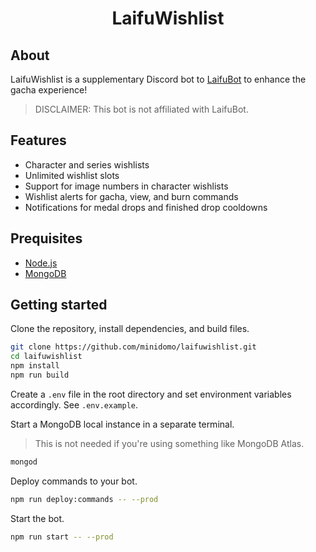 <h1 align="center">LaifuWishlist</h1>

## About

LaifuWishlist is a supplementary Discord bot to [LaifuBot](https://laifubot.fandom.com/wiki/Laifubot_Wiki) to enhance the gacha experience!

> DISCLAIMER: This bot is not affiliated with LaifuBot.

## Features

- Character and series wishlists
- Unlimited wishlist slots
- Support for image numbers in character wishlists
- Wishlist alerts for gacha, view, and burn commands
- Notifications for medal drops and finished drop cooldowns

## Prequisites

- [Node.js](https://nodejs.org/en/)
- [MongoDB](https://www.mongodb.com/)

## Getting started

Clone the repository, install dependencies, and build files.

```sh
git clone https://github.com/minidomo/laifuwishlist.git
cd laifuwishlist
npm install
npm run build
```

Create a `.env` file in the root directory and set environment variables accordingly. See `.env.example`.

Start a MongoDB local instance in a separate terminal. 

> This is not needed if you're using something like MongoDB Atlas.

```sh
mongod
```

Deploy commands to your bot.

```sh
npm run deploy:commands -- --prod
```

Start the bot.

```sh
npm run start -- --prod
```